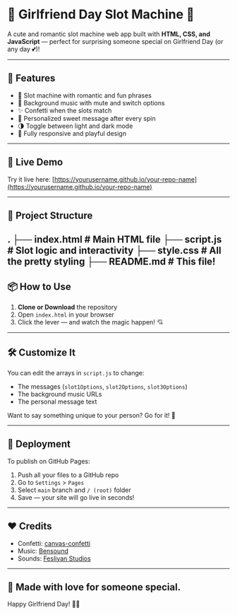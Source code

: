 # 💖 Girlfriend Day Slot Machine 🎰

A cute and romantic slot machine web app built with **HTML, CSS, and JavaScript** — perfect for surprising someone special on Girlfriend Day (or any day 💕)!

---

## 🌟 Features

- 🎰 Slot machine with romantic and fun phrases
- 🎵 Background music with mute and switch options
- ✨ Confetti when the slots match
- 💌 Personalized sweet message after every spin
- 🌗 Toggle between light and dark mode
- 🎨 Fully responsive and playful design

---

## 🚀 Live Demo

Try it live here: [https://yourusername.github.io/your-repo-name](https://yourusername.github.io/your-repo-name)  

---

## 📁 Project Structure

.
├── index.html # Main HTML file
├── script.js # Slot logic and interactivity
├── style.css # All the pretty styling 
├── README.md # This file!
---

## 📦 How to Use

1. **Clone or Download** the repository
2. Open `index.html` in your browser
3. Click the lever — and watch the magic happen! 💘

---

## 🛠 Customize It

You can edit the arrays in `script.js` to change:
- The messages (`slot1Options`, `slot2Options`, `slot3Options`)
- The background music URLs
- The personal message text

Want to say something unique to your person? Go for it! 💬

---

## 📢 Deployment

To publish on GitHub Pages:

1. Push all your files to a GitHub repo
2. Go to `Settings` > `Pages`
3. Select `main` branch and `/ (root)` folder
4. Save — your site will go live in seconds!

---

## ❤️ Credits

- Confetti: [canvas-confetti](https://www.npmjs.com/package/canvas-confetti)
- Music: [Bensound](https://www.bensound.com/)
- Sounds: [Fesliyan Studios](https://www.fesliyanstudios.com/)

---

## 💌 Made with love for someone special.

Happy Girlfriend Day! 🌹✨
